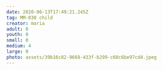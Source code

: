 ```yaml
---
date: 2020-06-13T17:49:21.245Z
tag: MM-030 child
creator: maria
adult: 0
youth: 0
small: 0
medium: 4
large: 0
photo: assets/39b16c82-9668-433f-b299-c60c6be97cd4.jpeg
---
```

